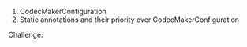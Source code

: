 1. CodecMakerConfiguration
2. Static annotations and their priority over CodecMakerConfiguration

Challenge: 